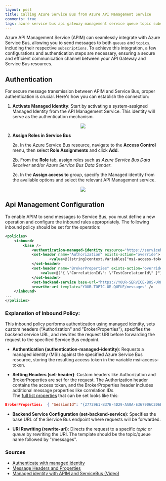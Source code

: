 ```yaml
---
layout: post
title: Calling Azure Service Bus from Azure API Management Service
comments: true
tags: azure service bus api gateway management service queue topic subscription
---
```


Azure API Management Service (APIM) can seamlessly integrate with Azure Service Bus, allowing you to send messages to both `queues` and `topics`, including their respective `subscriptions`. To achieve this integration, a few configurations and authentication steps are necessary, ensuring a secure and efficient communication channel between your API Gateway and Service Bus resources.

## Authentication

For secure message transmission between APIM and Service Bus, proper authentication is crucial. Here's how you can establish the connection:

1. **Activate Managed Identity**: Start by activating a system-assigned Managed Identity from the API Management Service. This identity will serve as the authentication mechanism.

<p align="center">
    <img src="{{ site.baseurl }}/images/apim-servicebus/apim-managed-identities.png"/>
</p>

2. **Assign Roles in Service Bus**

    2a. In the Azure Service Bus resource, navigate to the **Access Control** menu, then select **Role Assignments** and click **Add**.

    2b. From the **Role** tab, assign roles such as _Azure Service Bus Data Receiver_ and/or _Azure Service Bus Data Sender_.

    2c. In the **Assign access to** group, specify the Managed identity from the available options and select the relevant API Management service.

<p align="center">
    <img src="{{ site.baseurl }}/images/apim-servicebus/service-bus-add-role.png"/>
</p>

## Api Management Configuration

To enable APIM to send messages to Service Bus, you must define a new operation and configure the inbound rules appropriately. The following inbound policy should be set for the operation:

```xml
<policies>
    <inbound>
        <base />
            <authentication-managed-identity resource="https://servicebus.azure.net" output-token-variable-name="msi-access-token" ignore-error="false" />
            <set-header name="Authorization" exists-action="override">
                    <value>@((string)context.Variables["msi-access-token"])</value>
            </set-header>
            <set-header name="BrokerProperties" exists-action="override">
                <value>@("{ \"CorrelationId\": \"TestCorelationId\" }")</value>
            </set-header>
            <set-backend-service base-url="https://YOUR-SERVICE-BUS-URL.servicebus.windows.net" />
            <rewrite-uri template="YOUR-TOPIC-OR-QUEUE/messages" />
    </inbound>
...
</policies>
```

### Explanation of Inbound Policy:

This inbound policy performs authentication using managed identity, sets custom headers ("Authorization" and "BrokerProperties"), specifies the backend service URL, and rewrites the request URI before forwarding the request to the specified Service Bus endpoint.

- **Authentication (authentication-managed-identity)**: Requests a managed identity (MSI) against the specified Azure Service Bus resource, storing the resulting access token in the variable msi-access-token.

- **Setting Headers (set-header)**: Custom headers like Authorization and BrokerProperties are set for the request. The Authorization header contains the access token, and the BrokerProperties header includes additional message properties like correlation IDs.  
The [full list properties](https://learn.microsoft.com/en-us/rest/api/servicebus/message-headers-and-properties#message-headers) that can be set looks like this:

```json
BrokerProperties:  { "SessionId": "{27729E1-B37B-4D29-AA0A-E367906C206E}", "MessageId": "{701332E1-B37B-4D29-AA0A-E367906C206E}", "TimeToLive" : 90, "CorrelationId": "{701332F3-B37B-4D29-AA0A-E367906C206E}", "SequenceNumber" : 12345, "DeliveryCount" : 2, "To" : "http://contoso.com", "ReplyTo" : "http://fabrikam.com",  "EnqueuedTimeUtc" : " Sun, 06 Nov 1994 08:49:37 GMT", "ScheduledEnqueueTimeUtc" : " Sun, 06 Nov 1994 08:49:37 GMT"}
```

- **Backend Service Configuration (set-backend-service)**: Specifies the base URL of the Service Bus endpoint where requests will be forwarded.

- **URI Rewriting (rewrite-uri)**: Directs the request to a specific _topic_ or _queue_ by rewriting the URI. The template should be the topic/queue name followed by "/messages".

### Sources

- [Authenticate with managed identity](https://learn.microsoft.com/en-us/azure/api-management/authentication-managed-identity-policy)  
- [Message Headers and Properties](https://learn.microsoft.com/en-us/rest/api/servicebus/message-headers-and-properties)  
- [Managed identity with APIM and ServiceBus (Video)](https://www.youtube.com/watch?v=vS2dGosI_94)